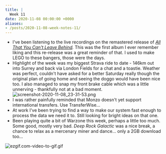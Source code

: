 ```yaml
---
title: |
  Week 11
date: 2020-11-08 00:00:00 +0000
aliases:
- /posts/2020-11-08-week-notes-11/
---
```


- I've been listening to the live recordings on the remastered release of *[All That You Can't Leave Behind](https://open.spotify.com/album/6qghLuq9nn2SddGSrqBDrh?si=9TR2OZpcTGqF9mB5WL3gRg).* This was the first album I ever remember liking and this re-release was a great reminder of that. I used to make LEGO to these bangers, those were the days.
- Highlight of the week was my biggest Strava ride to date - 146km out into Surrey and back via London Fields for a chat and a toastie. Weather was perfect, couldn't have asked for a better Saturday really though the original plan of going home and seeing the doggo would have been nice too. I also managed to snap my front brake cable which was a little unnerving - thankfully not at a bad moment.
    ![screenshot-2020-11-08_23-31-53.png](screenshot-2020-11-08_23-31-53.png)
- I was rather painfully reminded that Monzo doesn't yet support international transfers. Use TransferWise...
- At work I've been trying to find a way to make our system fast enough to process the data we need it to. Still looking for bright ideas on that one.
- Been playing quite a bit of Warzone this week, perhaps a little too much. Some good, mostly very bad. *Deep Rock Galactic* was a nice break, a chance to relax as a mercenary miner and dance... only a 2GB download too...

![ezgif.com-video-to-gif.gif](ezgif.com-video-to-gif.gif)
